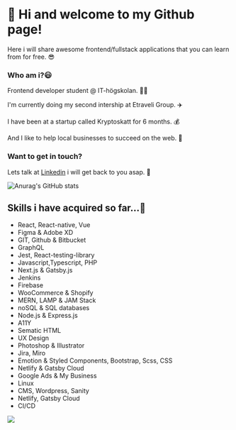 

# 👋 Hi and welcome to my Github page!
 Here i will share awesome frontend/fullstack applications that you can learn from for free. 😎

### Who am i?😃
Frontend developer student @ IT-högskolan. 👨‍🏫 

I'm currently doing my second intership at Etraveli Group. ✈️

I have been at a startup called Kryptoskatt for 6 months. 💰

 And I like to help local businesses to succeed on the web. 🏢
  
### Want to get in touch?
Lets talk at [Linkedin](https:/www.linkedin.com/in/tholau) i will get back to you asap. 🤙

![Anurag's GitHub stats](https://github-readme-stats.vercel.app/api?username=thomaslaukkanen&show_icons=true&theme=radical)

## Skills i have acquired so far...🤩
- React, React-native, Vue
- Figma & Adobe XD  
- GIT, Github & Bitbucket 
- GraphQL 
- Jest, React-testing-library
- Javascript,Typescript, PHP
- Next.js & Gatsby.js
- Jenkins 
- Firebase 
- WooCommerce & Shopify 
- MERN, LAMP & JAM Stack 
- noSQL & SQL databases 
- Node.js & Express.js 
- A11Y
- Sematic HTML
- UX Design
- Photoshop & Illustrator 
- Jira, Miro 
- Emotion & Styled Components, Bootstrap, Scss, CSS 
- Netlify & Gatsby Cloud 
- Google Ads & My Business 
- Linux
- CMS, Wordpress, Sanity
- Netlify, Gatsby Cloud
- CI/CD


![](https://api.visitorbadge.io/api/VisitorHit?user=thomaslaukkanen&repo=github-visitors-badge&countColor=%237B1E7A)



<!--
**ThomasLaukkanen/ThomasLaukkanen** is a ✨ _special_ ✨ repository because its `README.md` (this file) appears on your GitHub profile.

Here are some ideas to get you started:

- 🔭 I’m currently working on ...
- 🌱 I’m currently learning ...
- 👯 I’m looking to collaborate on ...
- 🤔 I’m looking for help with ...
- 💬 Ask me about ...
- 📫 How to reach me: ...
- 😄 Pronouns: ...
- ⚡ Fun fact: ...
-->

